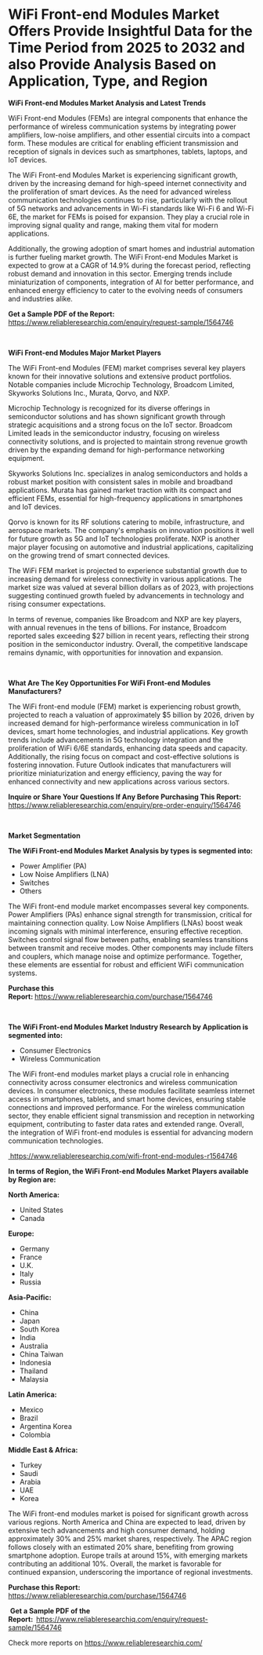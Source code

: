 <p><h1>WiFi Front-end Modules Market Offers Provide Insightful Data for the Time Period from 2025 to 2032 and also Provide Analysis Based on Application, Type, and Region</h1></p><p><strong>WiFi Front-end Modules Market Analysis and Latest Trends</strong></p>
<p><p>WiFi Front-end Modules (FEMs) are integral components that enhance the performance of wireless communication systems by integrating power amplifiers, low-noise amplifiers, and other essential circuits into a compact form. These modules are critical for enabling efficient transmission and reception of signals in devices such as smartphones, tablets, laptops, and IoT devices.</p><p>The WiFi Front-end Modules Market is experiencing significant growth, driven by the increasing demand for high-speed internet connectivity and the proliferation of smart devices. As the need for advanced wireless communication technologies continues to rise, particularly with the rollout of 5G networks and advancements in Wi-Fi standards like Wi-Fi 6 and Wi-Fi 6E, the market for FEMs is poised for expansion. They play a crucial role in improving signal quality and range, making them vital for modern applications.</p><p>Additionally, the growing adoption of smart homes and industrial automation is further fueling market growth. The WiFi Front-end Modules Market is expected to grow at a CAGR of 14.9% during the forecast period, reflecting robust demand and innovation in this sector. Emerging trends include miniaturization of components, integration of AI for better performance, and enhanced energy efficiency to cater to the evolving needs of consumers and industries alike.</p></p>
<p><strong>Get a Sample PDF of the Report:&nbsp;</strong> <a href="https://www.reliableresearchiq.com/enquiry/request-sample/1564746?utm_campaign=3009&utm_medium=2&utm_source=Github&utm_content=ia&utm_term=06042025&utm_id=wifi-front-end-modules">https://www.reliableresearchiq.com/enquiry/request-sample/1564746</a></p>
<p>&nbsp;</p>
<p><strong>WiFi Front-end Modules Major Market Players</strong></p>
<p><p>The WiFi Front-end Modules (FEM) market comprises several key players known for their innovative solutions and extensive product portfolios. Notable companies include Microchip Technology, Broadcom Limited, Skyworks Solutions Inc., Murata, Qorvo, and NXP. </p><p>Microchip Technology is recognized for its diverse offerings in semiconductor solutions and has shown significant growth through strategic acquisitions and a strong focus on the IoT sector. Broadcom Limited leads in the semiconductor industry, focusing on wireless connectivity solutions, and is projected to maintain strong revenue growth driven by the expanding demand for high-performance networking equipment.</p><p>Skyworks Solutions Inc. specializes in analog semiconductors and holds a robust market position with consistent sales in mobile and broadband applications. Murata has gained market traction with its compact and efficient FEMs, essential for high-frequency applications in smartphones and IoT devices.</p><p>Qorvo is known for its RF solutions catering to mobile, infrastructure, and aerospace markets. The company's emphasis on innovation positions it well for future growth as 5G and IoT technologies proliferate. NXP is another major player focusing on automotive and industrial applications, capitalizing on the growing trend of smart connected devices.</p><p>The WiFi FEM market is projected to experience substantial growth due to increasing demand for wireless connectivity in various applications. The market size was valued at several billion dollars as of 2023, with projections suggesting continued growth fueled by advancements in technology and rising consumer expectations.</p><p>In terms of revenue, companies like Broadcom and NXP are key players, with annual revenues in the tens of billions. For instance, Broadcom reported sales exceeding $27 billion in recent years, reflecting their strong position in the semiconductor industry. Overall, the competitive landscape remains dynamic, with opportunities for innovation and expansion.</p></p>
<p>&nbsp;</p>
<p><strong>What Are The Key Opportunities For WiFi Front-end Modules Manufacturers?</strong></p>
<p><p>The WiFi front-end module (FEM) market is experiencing robust growth, projected to reach a valuation of approximately $5 billion by 2026, driven by increased demand for high-performance wireless communication in IoT devices, smart home technologies, and industrial applications. Key growth trends include advancements in 5G technology integration and the proliferation of WiFi 6/6E standards, enhancing data speeds and capacity. Additionally, the rising focus on compact and cost-effective solutions is fostering innovation. Future Outlook indicates that manufacturers will prioritize miniaturization and energy efficiency, paving the way for enhanced connectivity and new applications across various sectors.</p></p>
<p><strong>Inquire or Share Your Questions If Any Before Purchasing This Report:</strong> <a href="https://www.reliableresearchiq.com/enquiry/pre-order-enquiry/1564746?utm_campaign=3009&utm_medium=2&utm_source=Github&utm_content=ia&utm_term=06042025&utm_id=wifi-front-end-modules">https://www.reliableresearchiq.com/enquiry/pre-order-enquiry/1564746</a></p>
<p>&nbsp;</p>
<p><strong>Market Segmentation</strong></p>
<p><strong>The WiFi Front-end Modules Market Analysis by types is segmented into:</strong></p>
<p><ul><li>Power Amplifier (PA)</li><li>Low Noise Amplifiers (LNA)</li><li>Switches</li><li>Others</li></ul></p>
<p><p>The WiFi front-end module market encompasses several key components. Power Amplifiers (PAs) enhance signal strength for transmission, critical for maintaining connection quality. Low Noise Amplifiers (LNAs) boost weak incoming signals with minimal interference, ensuring effective reception. Switches control signal flow between paths, enabling seamless transitions between transmit and receive modes. Other components may include filters and couplers, which manage noise and optimize performance. Together, these elements are essential for robust and efficient WiFi communication systems.</p></p>
<p><strong>Purchase this Report:&nbsp;</strong><a href="https://www.reliableresearchiq.com/purchase/1564746?utm_campaign=3009&utm_medium=2&utm_source=Github&utm_content=ia&utm_term=06042025&utm_id=wifi-front-end-modules">https://www.reliableresearchiq.com/purchase/1564746</a></p>
<p>&nbsp;</p>
<p><strong>The WiFi Front-end Modules Market Industry Research by Application is segmented into:</strong></p>
<p><ul><li>Consumer Electronics</li><li>Wireless Communication</li></ul></p>
<p><p>The WiFi front-end modules market plays a crucial role in enhancing connectivity across consumer electronics and wireless communication devices. In consumer electronics, these modules facilitate seamless internet access in smartphones, tablets, and smart home devices, ensuring stable connections and improved performance. For the wireless communication sector, they enable efficient signal transmission and reception in networking equipment, contributing to faster data rates and extended range. Overall, the integration of WiFi front-end modules is essential for advancing modern communication technologies.</p></p>
<p><a href="https://www.reliableresearchiq.com/wifi-front-end-modules-r1564746?utm_campaign=3009&utm_medium=2&utm_source=Github&utm_content=ia&utm_term=06042025&utm_id=wifi-front-end-modules">&nbsp;https://www.reliableresearchiq.com/wifi-front-end-modules-r1564746</a></p>
<p><strong>In terms of Region, the WiFi Front-end Modules Market Players available by Region are:</strong></p>
<p>
    <p> <strong> North America: </strong>
        <ul>
            <li>United States</li>
            <li>Canada</li>
        </ul>
        </p> 
    <p> <strong> Europe: </strong>
        <ul>
            <li>Germany</li>
            <li>France</li>
            <li>U.K.</li>
            <li>Italy</li>
            <li>Russia</li>
        </ul>
        </p> 
    <p> <strong> Asia-Pacific: </strong>
        <ul>
            <li>China</li>
            <li>Japan</li>
            <li>South Korea</li>
            <li>India</li>
            <li>Australia</li>
            <li>China Taiwan</li>
            <li>Indonesia</li>
            <li>Thailand</li>
            <li>Malaysia</li>
        </ul>
        </p> 
    <p> <strong> Latin America: </strong>
        <ul>
            <li>Mexico</li>
            <li>Brazil</li>
            <li>Argentina Korea</li>
            <li>Colombia</li>
        </ul>
        </p> 
    <p> <strong> Middle East & Africa: </strong>
        <ul>
            <li>Turkey</li>
            <li>Saudi</li>
            <li>Arabia</li>
            <li>UAE</li>
            <li>Korea</li>
        </ul>
    </p>
    </p>
<p><p>The WiFi front-end modules market is poised for significant growth across various regions. North America and China are expected to lead, driven by extensive tech advancements and high consumer demand, holding approximately 30% and 25% market shares, respectively. The APAC region follows closely with an estimated 20% share, benefiting from growing smartphone adoption. Europe trails at around 15%, with emerging markets contributing an additional 10%. Overall, the market is favorable for continued expansion, underscoring the importance of regional investments.</p></p>
<p><strong>Purchase this Report: </strong><a href="https://www.reliableresearchiq.com/purchase/1564746?utm_campaign=3009&utm_medium=2&utm_source=Github&utm_content=ia&utm_term=06042025&utm_id=wifi-front-end-modules">https://www.reliableresearchiq.com/purchase/1564746</a></p>
<p>&nbsp;<strong>Get a Sample PDF of the Report:&nbsp;&nbsp;</strong><a href="https://www.reliableresearchiq.com/enquiry/request-sample/1564746?utm_campaign=3009&utm_medium=2&utm_source=Github&utm_content=ia&utm_term=06042025&utm_id=wifi-front-end-modules">https://www.reliableresearchiq.com/enquiry/request-sample/1564746</a></p>
<p><strong></strong></p>
<p>Check more reports on <a href="https://www.reliableresearchiq.com/?utm_campaign=3009&utm_medium=2&utm_source=Github&utm_content=ia&utm_term=06042025&utm_id=wifi-front-end-modules">https://www.reliableresearchiq.com/</a></p>
